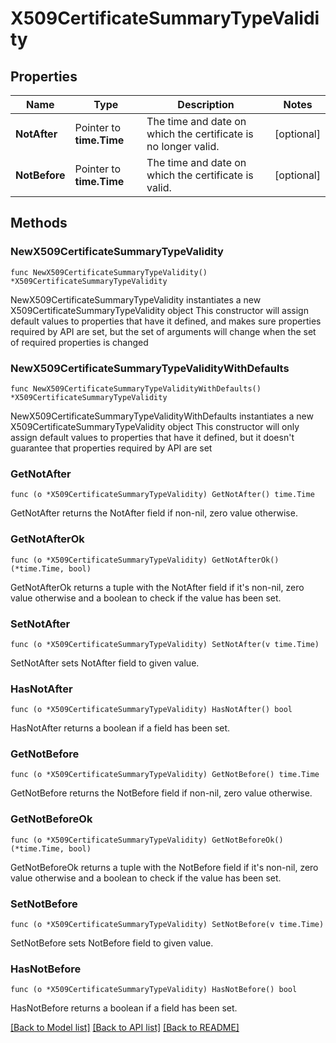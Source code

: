 # X509CertificateSummaryTypeValidity

## Properties

Name | Type | Description | Notes
------------ | ------------- | ------------- | -------------
**NotAfter** | Pointer to **time.Time** | The time and date on which the certificate is no longer valid. | [optional] 
**NotBefore** | Pointer to **time.Time** | The time and date on which the certificate is valid. | [optional] 

## Methods

### NewX509CertificateSummaryTypeValidity

`func NewX509CertificateSummaryTypeValidity() *X509CertificateSummaryTypeValidity`

NewX509CertificateSummaryTypeValidity instantiates a new X509CertificateSummaryTypeValidity object
This constructor will assign default values to properties that have it defined,
and makes sure properties required by API are set, but the set of arguments
will change when the set of required properties is changed

### NewX509CertificateSummaryTypeValidityWithDefaults

`func NewX509CertificateSummaryTypeValidityWithDefaults() *X509CertificateSummaryTypeValidity`

NewX509CertificateSummaryTypeValidityWithDefaults instantiates a new X509CertificateSummaryTypeValidity object
This constructor will only assign default values to properties that have it defined,
but it doesn't guarantee that properties required by API are set

### GetNotAfter

`func (o *X509CertificateSummaryTypeValidity) GetNotAfter() time.Time`

GetNotAfter returns the NotAfter field if non-nil, zero value otherwise.

### GetNotAfterOk

`func (o *X509CertificateSummaryTypeValidity) GetNotAfterOk() (*time.Time, bool)`

GetNotAfterOk returns a tuple with the NotAfter field if it's non-nil, zero value otherwise
and a boolean to check if the value has been set.

### SetNotAfter

`func (o *X509CertificateSummaryTypeValidity) SetNotAfter(v time.Time)`

SetNotAfter sets NotAfter field to given value.

### HasNotAfter

`func (o *X509CertificateSummaryTypeValidity) HasNotAfter() bool`

HasNotAfter returns a boolean if a field has been set.

### GetNotBefore

`func (o *X509CertificateSummaryTypeValidity) GetNotBefore() time.Time`

GetNotBefore returns the NotBefore field if non-nil, zero value otherwise.

### GetNotBeforeOk

`func (o *X509CertificateSummaryTypeValidity) GetNotBeforeOk() (*time.Time, bool)`

GetNotBeforeOk returns a tuple with the NotBefore field if it's non-nil, zero value otherwise
and a boolean to check if the value has been set.

### SetNotBefore

`func (o *X509CertificateSummaryTypeValidity) SetNotBefore(v time.Time)`

SetNotBefore sets NotBefore field to given value.

### HasNotBefore

`func (o *X509CertificateSummaryTypeValidity) HasNotBefore() bool`

HasNotBefore returns a boolean if a field has been set.


[[Back to Model list]](../README.md#documentation-for-models) [[Back to API list]](../README.md#documentation-for-api-endpoints) [[Back to README]](../README.md)


